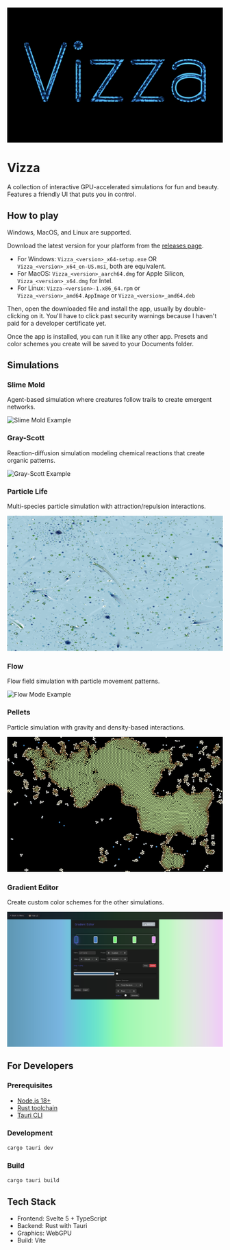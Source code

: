 ![Vizza Logo](title.png)

# Vizza

A collection of interactive GPU-accelerated simulations for fun and beauty. Features a friendly UI that puts you in control.

## How to play

Windows, MacOS, and Linux are supported.

Download the latest version for your platform from the [releases page](https://github.com/Velfi/Vizza/releases).

- For Windows: `Vizza_<version>_x64-setup.exe` OR `Vizza_<version>_x64_en-US.msi`, both are equivalent.
- For MacOS: `Vizza_<version>_aarch64.dmg` for Apple Silicon, `Vizza_<version>_x64.dmg` for Intel.
- For Linux: `Vizza-<version>-1.x86_64.rpm` or `Vizza_<version>_amd64.AppImage` or `Vizza_<version>_amd64.deb`

Then, open the downloaded file and install the app, usually by double-clicking on it. You'll have to click past security warnings because I haven't paid for a developer certificate yet.

Once the app is installed, you can run it like any other app. Presets and color schemes you create will be saved to your Documents folder.

## Simulations

### Slime Mold

Agent-based simulation where creatures follow trails to create emergent networks.

![Slime Mold Example](example-slime-mold.png)

### Gray-Scott

Reaction-diffusion simulation modeling chemical reactions that create organic patterns.

![Gray-Scott Example](example-gray-scott.png)

### Particle Life

Multi-species particle simulation with attraction/repulsion interactions.

![Particle Life Example](example-particle-life.png)

### Flow

Flow field simulation with particle movement patterns.

![Flow Mode Example](example-flow-mode.png)

### Pellets

Particle simulation with gravity and density-based interactions.

![Pellets Example](example-pellets-mode.png)

### Gradient Editor

Create custom color schemes for the other simulations.

![Gradient Editor Example](example-gradient-editor.png)

## For Developers

### Prerequisites

- [Node.js 18+](https://nodejs.org/en/download/)
- [Rust toolchain](https://www.rust-lang.org/tools/install)
- [Tauri CLI](https://v2.tauri.app/reference/cli/)

### Development

```bash
cargo tauri dev
```

### Build

```bash
cargo tauri build
```

## Tech Stack

- Frontend: Svelte 5 + TypeScript
- Backend: Rust with Tauri
- Graphics: WebGPU
- Build: Vite
